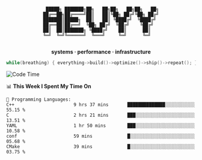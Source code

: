 <div align="center">

```
 █████╗ ███████╗██╗   ██╗██╗   ██╗██╗   ██╗
██╔══██╗██╔════╝██║   ██║╚██╗ ██╔╝╚██╗ ██╔╝
███████║█████╗  ██║   ██║ ╚████╔╝  ╚████╔╝ 
██╔══██║██╔══╝  ╚██╗ ██╔╝  ╚██╔╝    ╚██╔╝  
██║  ██║███████╗ ╚████╔╝    ██║      ██║   
╚═╝  ╚═╝╚══════╝  ╚═══╝     ╚═╝      ╚═╝   
                                           
```

**systems · performance · infrastructure**

```cpp
while(breathing) { everything->build()->optimize()->ship()->repeat(); }
```

</div>

<!--START_SECTION:waka-->
![Code Time](http://img.shields.io/badge/Code%20Time-141%20hrs%2053%20mins-blue)

📊 **This Week I Spent My Time On** 

```text
💬 Programming Languages: 
C++                      9 hrs 37 mins       ██████████████░░░░░░░░░░░   55.15 % 
C                        2 hrs 21 mins       ███░░░░░░░░░░░░░░░░░░░░░░   13.51 % 
YAML                     1 hr 50 mins        ███░░░░░░░░░░░░░░░░░░░░░░   10.58 % 
conf                     59 mins             █░░░░░░░░░░░░░░░░░░░░░░░░   05.68 % 
CMake                    39 mins             █░░░░░░░░░░░░░░░░░░░░░░░░   03.75 % 
```


<!--END_SECTION:waka-->
